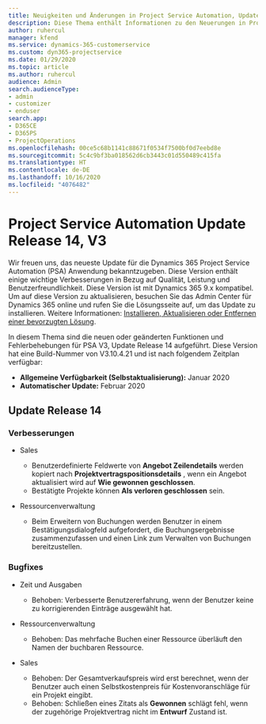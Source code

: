 ```yaml
---
title: Neuigkeiten und Änderungen in Project Service Automation, Update Release 14, V3
description: Diese Thema enthält Informationen zu den Neuerungen in Project Service Automation Update Release 14, V3.
author: ruhercul
manager: kfend
ms.service: dynamics-365-customerservice
ms.custom: dyn365-projectservice
ms.date: 01/29/2020
ms.topic: article
ms.author: ruhercul
audience: Admin
search.audienceType:
- admin
- customizer
- enduser
search.app:
- D365CE
- D365PS
- ProjectOperations
ms.openlocfilehash: 00ce5c68b1141c88671f0534f7500bf0d7eebd8e
ms.sourcegitcommit: 5c4c9bf3ba018562d6cb3443c01d550489c415fa
ms.translationtype: HT
ms.contentlocale: de-DE
ms.lasthandoff: 10/16/2020
ms.locfileid: "4076482"
---
```

# <a name="project-service-automation-update-release-14-v3"></a>Project Service Automation Update Release 14, V3
Wir freuen uns, das neueste Update für die Dynamics 365 Project Service Automation (PSA) Anwendung bekanntzugeben. Diese Version enthält einige wichtige Verbesserungen in Bezug auf Qualität, Leistung und Benutzerfreundlichkeit. Diese Version ist mit Dynamics 365 9.x kompatibel. Um auf diese Version zu aktualisieren, besuchen Sie das Admin Center für Dynamics 365 online und rufen Sie die Lösungsseite auf, um das Update zu installieren. Weitere Informationen: [Installieren, Aktualisieren oder Entfernen einer bevorzugten Lösung](https://docs.microsoft.com/power-platform/admin/install-remove-preferred-solution).

In diesem Thema sind die neuen oder geänderten Funktionen und Fehlerbehebungen für PSA V3, Update Release 14 aufgeführt. Diese Version hat eine Build-Nummer von V3.10.4.21 und ist nach folgendem Zeitplan verfügbar:

- **Allgemeine Verfügbarkeit (Selbstaktualisierung):** Januar 2020
- **Automatischer Update:** Februar 2020

## <a name="update-release-14"></a>Update Release 14

### <a name="enhancements"></a>Verbesserungen

- Sales

     - Benutzerdefinierte Feldwerte von **Angebot Zeilendetails** werden kopiert nach **Projektvertragspositionsdetails** , wenn ein Angebot aktualisiert wird auf **Wie gewonnen geschlossen**.
     - Bestätigte Projekte können **Als verloren geschlossen** sein.

- Ressourcenverwaltung

     - Beim Erweitern von Buchungen werden Benutzer in einem Bestätigungsdialogfeld aufgefordert, die Buchungsergebnisse zusammenzufassen und einen Link zum Verwalten von Buchungen bereitzustellen.


### <a name="bug-fixes"></a>Bugfixes

- Zeit und Ausgaben

     - Behoben: Verbesserte Benutzererfahrung, wenn der Benutzer keine zu korrigierenden Einträge ausgewählt hat.

- Ressourcenverwaltung

     - Behoben: Das mehrfache Buchen einer Ressource überläuft den Namen der buchbaren Ressource.

- Sales

     - Behoben: Der Gesamtverkaufspreis wird erst berechnet, wenn der Benutzer auch einen Selbstkostenpreis für Kostenvoranschläge für ein Projekt eingibt.
     - Behoben: Schließen eines Zitats als **Gewonnen** schlägt fehl, wenn der zugehörige Projektvertrag nicht im **Entwurf** Zustand ist.

